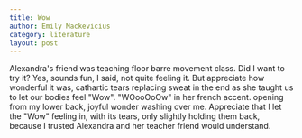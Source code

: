```yaml
---
title: Wow
author: Emily Mackevicius
category: literature
layout: post
---
```



Alexandra's friend was teaching floor barre movement class.  Did I want to try it? Yes, sounds fun, I said, not quite feeling it.  But appreciate how wonderful it was, cathartic tears replacing sweat in the end as she taught us to let our bodies feel "Wow".  "WOooOoOw" in her french accent. opening from my lower back, joyful wonder washing over me.  Appreciate that I let the "Wow" feeling in, with its tears, only slightly holding them back, because I trusted Alexandra and her teacher friend would understand.

